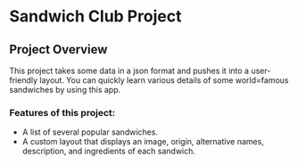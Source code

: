 # Sandwich Club Project

## Project Overview
This project takes some data in a json format and pushes it into a user-friendly layout. You can quickly learn various details of some world=famous sandwiches by using this app.

### Features of this project:
- A list of several popular sandwiches.
- A custom layout that displays an image, origin, alternative names, description, and ingredients of each sandwich.
